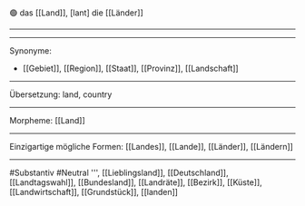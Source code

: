 🟢 das [[Land]], [lant]
die [[Länder]]


---


---
Synonyme:
- [[Gebiet]], [[Region]], [[Staat]], [[Provinz]], [[Landschaft]]

---
Übersetzung: land, country

---
Morpheme:
[[Land]]

---
Einzigartige mögliche Formen: [[Landes]], [[Lande]], [[Länder]], [[Ländern]]

---
#Substantiv #Neutral
''', [[Lieblingsland]], [[Deutschland]], [[Landtagswahl]], [[Bundesland]], [[Landräte]], [[Bezirk]], [[Küste]], [[Landwirtschaft]], [[Grundstück]], [[landen]]